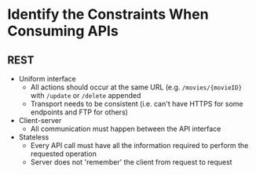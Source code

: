 # Identify the Constraints When Consuming APIs

## REST

- Uniform interface
  - All actions should occur at the same URL (e.g. `/movies/{movieID}` with `/update` or `/delete` appended
  - Transport needs to be consistent (i.e. can't have HTTPS for some endpoints and FTP for others)
- Client-server
  - All communication must happen between the API interface
- Stateless
  - Every API call must have all the information required to perform the requested operation
  - Server does not 'remember' the client from request to request
